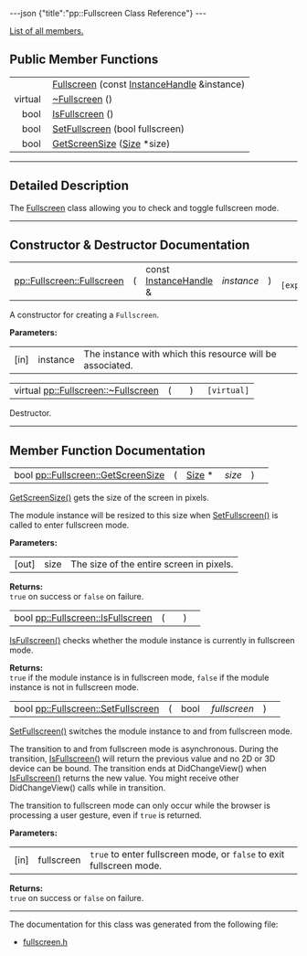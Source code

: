 ---json {"title":"pp::Fullscreen Class Reference"} ---

[List of all members.](/docs/native-client/pepper_stable/cpp/classpp_1_1_fullscreen-members/)

Public Member Functions
-----------------------

<table><tbody><tr class="odd"><td style="text-align: right;"> </td><td><a href="/docs/native-client/pepper_stable/cpp/classpp_1_1_fullscreen#a3c3655d21fbef531a3eec82f9eb2115b" class="el">Fullscreen</a> (const <a href="/docs/native-client/pepper_stable/cpp/classpp_1_1_instance_handle/" class="el">InstanceHandle</a> &amp;instance)</td></tr><tr class="even"><td style="text-align: right;">virtual </td><td><a href="/docs/native-client/pepper_stable/cpp/classpp_1_1_fullscreen#a4d73ff65edc8ef8f802f5a932e5081e8" class="el">~Fullscreen</a> ()</td></tr><tr class="odd"><td style="text-align: right;">bool </td><td><a href="/docs/native-client/pepper_stable/cpp/classpp_1_1_fullscreen#a555c0d2c2fc120cfac925a62cc8a7345" class="el">IsFullscreen</a> ()</td></tr><tr class="even"><td style="text-align: right;">bool </td><td><a href="/docs/native-client/pepper_stable/cpp/classpp_1_1_fullscreen#a2c316cb6ebe4552df661aeea88e6f365" class="el">SetFullscreen</a> (bool fullscreen)</td></tr><tr class="odd"><td style="text-align: right;">bool </td><td><a href="/docs/native-client/pepper_stable/cpp/classpp_1_1_fullscreen#a6bc430c1d41a7696194374d05d8eee41" class="el">GetScreenSize</a> (<a href="/docs/native-client/pepper_stable/cpp/classpp_1_1_size/" class="el">Size</a> *size)</td></tr></tbody></table>

------------------------------------------------------------------------

<span id="details" class="anchor" style="margin: 0;"></span>

Detailed Description
--------------------

The <a href="/docs/native-client/pepper_stable/cpp/classpp_1_1_fullscreen/" class="el" title="The Fullscreen class allowing you to check and toggle fullscreen mode.">Fullscreen</a> class allowing you to check and toggle fullscreen mode.

------------------------------------------------------------------------

Constructor & Destructor Documentation
--------------------------------------

<span id="a3c3655d21fbef531a3eec82f9eb2115b" class="anchor" style="margin: 0;"></span>

<table><tbody><tr class="odd"><td><a href="/docs/native-client/pepper_stable/cpp/classpp_1_1_fullscreen#a3c3655d21fbef531a3eec82f9eb2115b" class="el">pp::Fullscreen::Fullscreen</a></td><td>(</td><td>const <a href="/docs/native-client/pepper_stable/cpp/classpp_1_1_instance_handle/" class="el">InstanceHandle</a> &amp; </td><td><em>instance</em></td><td>)</td><td><code> [explicit]</code></td></tr></tbody></table>

A constructor for creating a `Fullscreen`.

**Parameters:**  
<table><tbody><tr class="odd"><td>[in]</td><td>instance</td><td>The instance with which this resource will be associated.</td></tr></tbody></table>

<span id="a4d73ff65edc8ef8f802f5a932e5081e8" class="anchor" style="margin: 0;"></span>

<table><tbody><tr class="odd"><td>virtual <a href="/docs/native-client/pepper_stable/cpp/classpp_1_1_fullscreen#a4d73ff65edc8ef8f802f5a932e5081e8" class="el">pp::Fullscreen::~Fullscreen</a></td><td>(</td><td></td><td>)</td><td><code> [virtual]</code></td></tr></tbody></table>

Destructor.

------------------------------------------------------------------------

Member Function Documentation
-----------------------------

<span id="a6bc430c1d41a7696194374d05d8eee41" class="anchor" style="margin: 0;"></span>

<table><tbody><tr class="odd"><td>bool <a href="/docs/native-client/pepper_stable/cpp/classpp_1_1_fullscreen#a6bc430c1d41a7696194374d05d8eee41" class="el">pp::Fullscreen::GetScreenSize</a></td><td>(</td><td><a href="/docs/native-client/pepper_stable/cpp/classpp_1_1_size/" class="el">Size</a> * </td><td><em>size</em></td><td>)</td><td></td></tr></tbody></table>

<a href="/docs/native-client/pepper_stable/cpp/classpp_1_1_fullscreen#a6bc430c1d41a7696194374d05d8eee41" class="el" title="GetScreenSize() gets the size of the screen in pixels.">GetScreenSize()</a> gets the size of the screen in pixels.

The module instance will be resized to this size when <a href="/docs/native-client/pepper_stable/cpp/classpp_1_1_fullscreen#a2c316cb6ebe4552df661aeea88e6f365" class="el" title="SetFullscreen() switches the module instance to and from fullscreen mode.">SetFullscreen()</a> is called to enter fullscreen mode.

**Parameters:**  
<table><tbody><tr class="odd"><td>[out]</td><td>size</td><td>The size of the entire screen in pixels.</td></tr></tbody></table>

<!-- -->

**Returns:**  
`true` on success or `false` on failure.

<span id="a555c0d2c2fc120cfac925a62cc8a7345" class="anchor" style="margin: 0;"></span>

<table><tbody><tr class="odd"><td>bool <a href="/docs/native-client/pepper_stable/cpp/classpp_1_1_fullscreen#a555c0d2c2fc120cfac925a62cc8a7345" class="el">pp::Fullscreen::IsFullscreen</a></td><td>(</td><td></td><td>)</td><td></td></tr></tbody></table>

<a href="/docs/native-client/pepper_stable/cpp/classpp_1_1_fullscreen#a555c0d2c2fc120cfac925a62cc8a7345" class="el" title="IsFullscreen() checks whether the module instance is currently in fullscreen mode.">IsFullscreen()</a> checks whether the module instance is currently in fullscreen mode.

**Returns:**  
`true` if the module instance is in fullscreen mode, `false` if the module instance is not in fullscreen mode.

<span id="a2c316cb6ebe4552df661aeea88e6f365" class="anchor" style="margin: 0;"></span>

<table><tbody><tr class="odd"><td>bool <a href="/docs/native-client/pepper_stable/cpp/classpp_1_1_fullscreen#a2c316cb6ebe4552df661aeea88e6f365" class="el">pp::Fullscreen::SetFullscreen</a></td><td>(</td><td>bool </td><td><em>fullscreen</em></td><td>)</td><td></td></tr></tbody></table>

<a href="/docs/native-client/pepper_stable/cpp/classpp_1_1_fullscreen#a2c316cb6ebe4552df661aeea88e6f365" class="el" title="SetFullscreen() switches the module instance to and from fullscreen mode.">SetFullscreen()</a> switches the module instance to and from fullscreen mode.

The transition to and from fullscreen mode is asynchronous. During the transition, <a href="/docs/native-client/pepper_stable/cpp/classpp_1_1_fullscreen#a555c0d2c2fc120cfac925a62cc8a7345" class="el" title="IsFullscreen() checks whether the module instance is currently in fullscreen mode.">IsFullscreen()</a> will return the previous value and no 2D or 3D device can be bound. The transition ends at DidChangeView() when <a href="/docs/native-client/pepper_stable/cpp/classpp_1_1_fullscreen#a555c0d2c2fc120cfac925a62cc8a7345" class="el" title="IsFullscreen() checks whether the module instance is currently in fullscreen mode.">IsFullscreen()</a> returns the new value. You might receive other DidChangeView() calls while in transition.

The transition to fullscreen mode can only occur while the browser is processing a user gesture, even if `true` is returned.

**Parameters:**  
<table><tbody><tr class="odd"><td>[in]</td><td>fullscreen</td><td><code>true</code> to enter fullscreen mode, or <code>false</code> to exit fullscreen mode.</td></tr></tbody></table>

<!-- -->

**Returns:**  
`true` on success or `false` on failure.

------------------------------------------------------------------------

The documentation for this class was generated from the following file:

-   <a href="/docs/native-client/pepper_stable/cpp/fullscreen_8h/" class="el">fullscreen.h</a>

